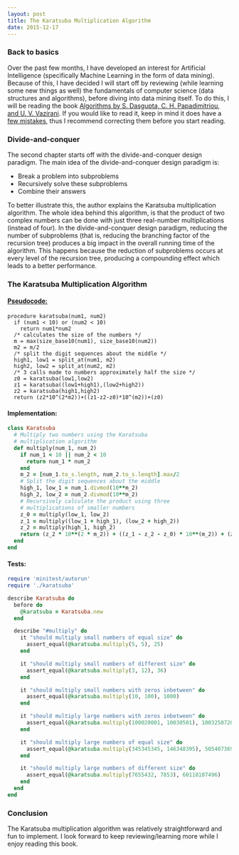 ```yaml
---
layout: post
title: The Karatsuba Multiplication Algorithm
date: 2015-12-17
---
```


### Back to basics
Over the past few months, I have developed an interest for Artificial Intelligence (specifically Machine Learning in the form of data mining). Because of this, I have decided I will start off by reviewing (while learning some new things as well) the fundamentals of computer science (data structures and algorithms), before diving into data mining itself. To do this, I will be reading the book [Algorithms by S. Dasgupta, C. H. Papadimitriou, and U. V. Vazirani](http://beust.com/algorithms.pdf). If you would like to read it, keep in mind it does have a [few mistakes](http://cseweb.ucsd.edu/~dasgupta/book/errata.pdf), thus I recommend correcting them before you start reading.

### Divide-and-conquer
The second chapter starts off with the divide-and-conquer design paradigm. The main idea of the divide-and-conquer design paradigm is:

- Break a problem into subproblems
- Recursively solve these subproblems
- Combine their answers

To better illustrate this, the author explains the Karatsuba multiplication algorithm. The whole idea behind this algorithm, is that the product of two complex numbers can be done with just three real-number multiplications (instead of four). In the divide-and-conquer design paradigm, reducing the number of subproblems (that is, reducing the branching factor of the recursion tree) produces a big impact in the overall running time of the algorithm. This happens because the reduction of subproblems occurs at every level of the recursion tree, producing a compounding effect which leads to a better performance.

### The Karatsuba Multiplication Algorithm

#### [Pseudocode:](https://en.wikipedia.org/wiki/Karatsuba_algorithm)

```
procedure karatsuba(num1, num2)
  if (num1 < 10) or (num2 < 10)
    return num1*num2
  /* calculates the size of the numbers */
  m = max(size_base10(num1), size_base10(num2))
  m2 = m/2
  /* split the digit sequences about the middle */
  high1, low1 = split_at(num1, m2)
  high2, low2 = split_at(num2, m2)
  /* 3 calls made to numbers approximately half the size */
  z0 = karatsuba(low1,low2)
  z1 = karatsuba((low1+high1),(low2+high2))
  z2 = karatsuba(high1,high2)
  return (z2*10^(2*m2))+((z1-z2-z0)*10^(m2))+(z0)
```

#### Implementation:

``` ruby
class Karatsuba
  # Multiply two numbers using the Karatsuba
  # multiplication algorithm
  def multiply(num_1, num_2)
    if num_1 < 10 || num_2 < 10
      return num_1 * num_2
    end
    m_2 = [num_1.to_s.length, num_2.to_s.length].max/2
    # Split the digit sequences about the middle
    high_1, low_1 = num_1.divmod(10**m_2)
    high_2, low_2 = num_2.divmod(10**m_2)
    # Recursively calculate the product using three
    # multiplications of smaller numbers
    z_0 = multiply(low_1, low_2)
    z_1 = multiply((low_1 + high_1), (low_2 + high_2))
    z_2 = multiply(high_1, high_2)
    return (z_2 * 10**(2 * m_2)) + ((z_1 - z_2 - z_0) * 10**(m_2)) + (z_0)
  end
end
```

#### Tests:

``` ruby
require 'minitest/autorun'
require './karatsuba'

describe Karatsuba do
  before do
    @karatsuba = Karatsuba.new
  end

  describe "#multiply" do
    it "should multiply small numbers of equal size" do
      assert_equal(@karatsuba.multiply(5, 5), 25)
    end

    it "should multiply small numbers of different size" do
      assert_equal(@karatsuba.multiply(3, 12), 36)
    end

    it "should multiply small numbers with zeros inbetween" do
      assert_equal(@karatsuba.multiply(10, 100), 1000)
    end

    it "should multiply large numbers with zeros inbetween" do
      assert_equal(@karatsuba.multiply(100020001, 10030501), 1003250720050501)
    end

    it "should multiply large numbers of equal size" do
      assert_equal(@karatsuba.multiply(345345345, 146348395), 50540736961471275)
    end

    it "should multiply large numbers of different size" do
      assert_equal(@karatsuba.multiply(7655432, 7853), 60118107496)
    end
  end
end
```

### Conclusion

The Karatsuba multiplication algorithm was relatively straightforward and fun to implement. I look forward to keep reviewing/learning more while I enjoy reading this book.
